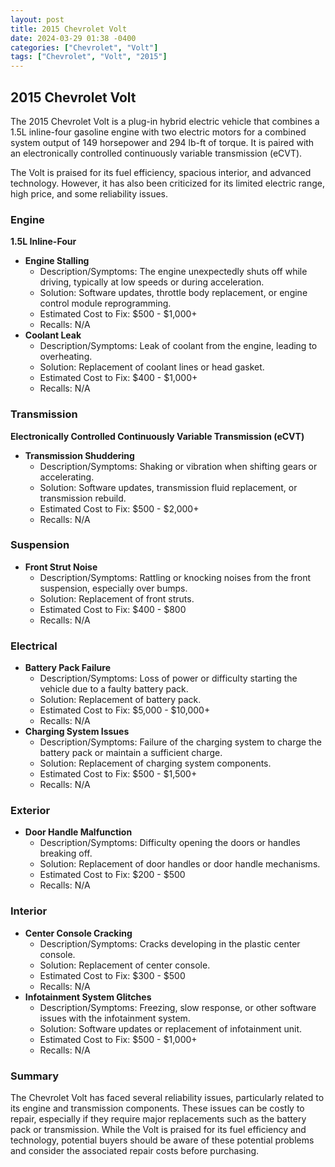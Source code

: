 ```yaml
---
layout: post
title: 2015 Chevrolet Volt
date: 2024-03-29 01:38 -0400
categories: ["Chevrolet", "Volt"]
tags: ["Chevrolet", "Volt", "2015"]
---
```

## 2015 Chevrolet Volt

The 2015 Chevrolet Volt is a plug-in hybrid electric vehicle that combines a 1.5L inline-four gasoline engine with two electric motors for a combined system output of 149 horsepower and 294 lb-ft of torque. It is paired with an electronically controlled continuously variable transmission (eCVT).

The Volt is praised for its fuel efficiency, spacious interior, and advanced technology. However, it has also been criticized for its limited electric range, high price, and some reliability issues.

### Engine

**1.5L Inline-Four**

* **Engine Stalling**
    * Description/Symptoms: The engine unexpectedly shuts off while driving, typically at low speeds or during acceleration.
    * Solution: Software updates, throttle body replacement, or engine control module reprogramming.
    * Estimated Cost to Fix: $500 - $1,000+
    * Recalls: N/A
* **Coolant Leak**
    * Description/Symptoms: Leak of coolant from the engine, leading to overheating.
    * Solution: Replacement of coolant lines or head gasket.
    * Estimated Cost to Fix: $400 - $1,000+
    * Recalls: N/A

### Transmission

**Electronically Controlled Continuously Variable Transmission (eCVT)**

* **Transmission Shuddering**
    * Description/Symptoms: Shaking or vibration when shifting gears or accelerating.
    * Solution: Software updates, transmission fluid replacement, or transmission rebuild.
    * Estimated Cost to Fix: $500 - $2,000+
    * Recalls: N/A

### Suspension

* **Front Strut Noise**
    * Description/Symptoms: Rattling or knocking noises from the front suspension, especially over bumps.
    * Solution: Replacement of front struts.
    * Estimated Cost to Fix: $400 - $800
    * Recalls: N/A

### Electrical

* **Battery Pack Failure**
    * Description/Symptoms: Loss of power or difficulty starting the vehicle due to a faulty battery pack.
    * Solution: Replacement of battery pack.
    * Estimated Cost to Fix: $5,000 - $10,000+
    * Recalls: N/A
* **Charging System Issues**
    * Description/Symptoms: Failure of the charging system to charge the battery pack or maintain a sufficient charge.
    * Solution: Replacement of charging system components.
    * Estimated Cost to Fix: $500 - $1,500+
    * Recalls: N/A

### Exterior

* **Door Handle Malfunction**
    * Description/Symptoms: Difficulty opening the doors or handles breaking off.
    * Solution: Replacement of door handles or door handle mechanisms.
    * Estimated Cost to Fix: $200 - $500
    * Recalls: N/A

### Interior

* **Center Console Cracking**
    * Description/Symptoms: Cracks developing in the plastic center console.
    * Solution: Replacement of center console.
    * Estimated Cost to Fix: $300 - $500
    * Recalls: N/A
* **Infotainment System Glitches**
    * Description/Symptoms: Freezing, slow response, or other software issues with the infotainment system.
    * Solution: Software updates or replacement of infotainment unit.
    * Estimated Cost to Fix: $500 - $1,000+
    * Recalls: N/A

### Summary

The Chevrolet Volt has faced several reliability issues, particularly related to its engine and transmission components. These issues can be costly to repair, especially if they require major replacements such as the battery pack or transmission. While the Volt is praised for its fuel efficiency and technology, potential buyers should be aware of these potential problems and consider the associated repair costs before purchasing.

